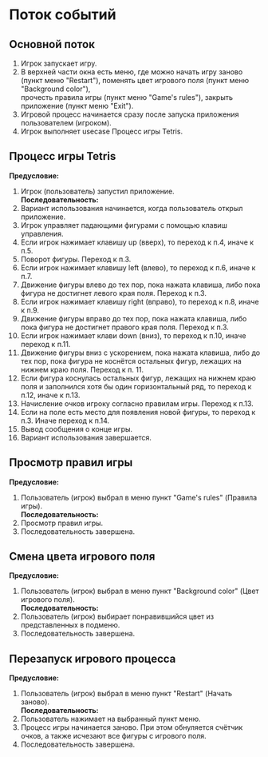 # Поток событий

## Основной поток  
1. Игрок запускает игру. 
2. В верхней части окна есть меню, где можно начать игру заново (пункт меню "Restart"), поменять цвет игрового поля (пункт меню "Background color"),  
   прочесть правила игры (пункт меню "Game's rules"), закрыть приложение (пункт меню "Exit").
3. Игровой процесс начинается сразу после запуска приложения пользователем (игроком). 
4. Игрок выполняет usecase Процесс игры Tetris.

## Процесс игры Tetris  
**Предусловие:**  
1. Игрок (пользователь) запустил приложение.  
**Последовательность:**  
 1. Вариант использования начинается, когда пользователь открыл приложение.
 2. Игрок управляет падающими фигурами с помощью клавиш управления.
 3. Если игрок нажимает клавишу up (вверх), то переход к п.4, иначе к п.5.
 4. Поворот фигуры. Переход к п.3.
 5. Если игрок нажимает клавишу left (влево), то переход к п.6, иначе к п.7.
 6. Движение фигуры влево до тех пор, пока нажата клавиша, либо пока фигура не достигнет левого края поля. Переход к п.3.
 7. Если игрок нажимает клавишу right (вправо), то переход к п.8, иначе к п.9.
 8. Движение фигуры вправо до тех пор, пока нажата клавиша, либо пока фигура не достигнет правого края поля. Переход к п.3.
 9. Если игрок нажимает клави down (вниз), то переход к п.10, иначе переход к п.11.
10. Движение фигуры вниз с ускорением, пока нажата клавиша, либо до тех пор, пока фигура не коснётся остальных фигур, лежащих на нижнем краю поля. Переход к п. 11.
11. Если фигура коснулась остальных фигур, лежащих на нижнем краю поля и заполнился хотя бы один горизонтальный ряд, то переход к п.12, иначе к п.13.
12. Начисление очков игроку согласно правилам игры. Переход к п.13. 
13. Если на поле есть место для появления новой фигуры, то переход к п.3. Иначе переход к п.14.
14. Вывод сообщения о конце игры.
15. Вариант использования завершается. 

## Просмотр правил игры  
**Предусловие:**  
1. Пользователь (игрок) выбрал в меню пункт "Game's rules" (Правила игры).  
**Последовательность:**  
1. Просмотр правил игры.  
2. Последовательность завершена.  

## Смена цвета игрового поля  
**Предусловие:**  
1. Пользователь (игрок) выбрал в меню пункт "Background color" (Цвет игрового поля).  
**Последовательность:**  
1. Пользователь (игрок) выбирает понравившийся цвет из представленных в подменю.  
2. Последовательность завершена.  

## Перезапуск игрового процесса    
**Предусловие:**  
1. Пользователь (игрок) выбрал в меню пункт "Restart" (Начать заново).  
**Последовательность:**  
1. Пользователь нажимает на выбранный пункт меню.  
2. Процесс игры начинается заново. При этом обнуляется счётчик очков, а также исчезают все фигуры с игрового поля.  
3. Последовательность завершена.  